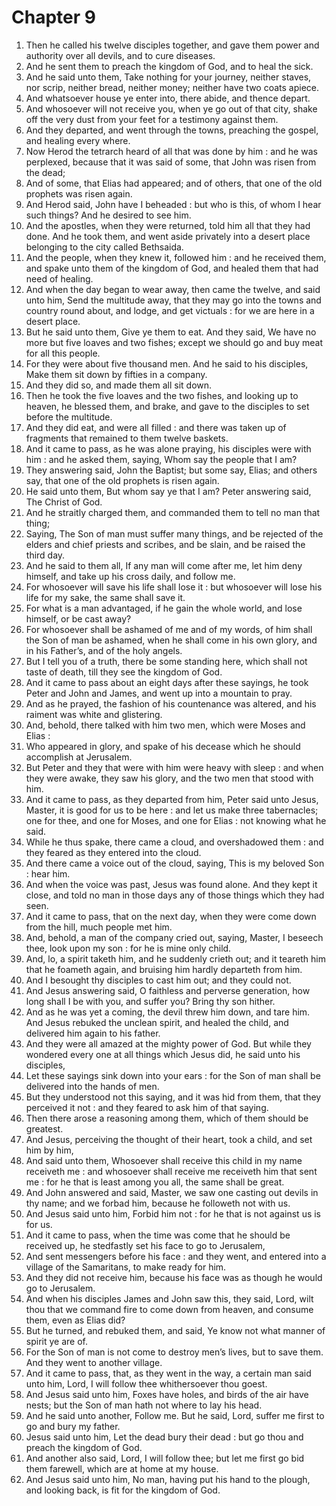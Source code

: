 # Chapter 9

1. Then he called his twelve disciples together, and gave them power and authority over all devils, and to cure diseases.
2. And he sent them to preach the kingdom of God, and to heal the sick.
3. And he said unto them, Take nothing for your journey, neither staves, nor scrip, neither bread, neither money; neither have two coats apiece.
4. And whatsoever house ye enter into, there abide, and thence depart.
5. And whosoever will not receive you, when ye go out of that city, shake off the very dust from your feet for a testimony against them.
6. And they departed, and went through the towns, preaching the gospel, and healing every where.
7. Now Herod the tetrarch heard of all that was done by him : and he was perplexed, because that it was said of some, that John was risen from the dead;
8. And of some, that Elias had appeared; and of others, that one of the old prophets was risen again.
9. And Herod said, John have I beheaded : but who is this, of whom I hear such things? And he desired to see him.
10. And the apostles, when they were returned, told him all that they had done. And he took them, and went aside privately into a desert place belonging to the city called Bethsaida.
11. And the people, when they knew it, followed him : and he received them, and spake unto them of the kingdom of God, and healed them that had need of healing.
12. And when the day began to wear away, then came the twelve, and said unto him, Send the multitude away, that they may go into the towns and country round about, and lodge, and get victuals : for we are here in a desert place.
13. But he said unto them, Give ye them to eat. And they said, We have no more but five loaves and two fishes; except we should go and buy meat for all this people.
14. For they were about five thousand men. And he said to his disciples, Make them sit down by fifties in a company.
15. And they did so, and made them all sit down.
16. Then he took the five loaves and the two fishes, and looking up to heaven, he blessed them, and brake, and gave to the disciples to set before the multitude.
17. And they did eat, and were all filled : and there was taken up of fragments that remained to them twelve baskets.
18. And it came to pass, as he was alone praying, his disciples were with him : and he asked them, saying, Whom say the people that I am?
19. They answering said, John the Baptist; but some say, Elias; and others say, that one of the old prophets is risen again.
20. He said unto them, But whom say ye that I am? Peter answering said, The Christ of God.
21. And he straitly charged them, and commanded them to tell no man that thing;
22. Saying, The Son of man must suffer many things, and be rejected of the elders and chief priests and scribes, and be slain, and be raised the third day.
23. And he said to them all, If any man will come after me, let him deny himself, and take up his cross daily, and follow me.
24. For whosoever will save his life shall lose it : but whosoever will lose his life for my sake, the same shall save it.
25. For what is a man advantaged, if he gain the whole world, and lose himself, or be cast away?
26. For whosoever shall be ashamed of me and of my words, of him shall the Son of man be ashamed, when he shall come in his own glory, and in his Father’s, and of the holy angels.
27. But I tell you of a truth, there be some standing here, which shall not taste of death, till they see the kingdom of God.
28. And it came to pass about an eight days after these sayings, he took Peter and John and James, and went up into a mountain to pray.
29. And as he prayed, the fashion of his countenance was altered, and his raiment was white and glistering.
30. And, behold, there talked with him two men, which were Moses and Elias :
31. Who appeared in glory, and spake of his decease which he should accomplish at Jerusalem.
32. But Peter and they that were with him were heavy with sleep : and when they were awake, they saw his glory, and the two men that stood with him.
33. And it came to pass, as they departed from him, Peter said unto Jesus, Master, it is good for us to be here : and let us make three tabernacles; one for thee, and one for Moses, and one for Elias : not knowing what he said.
34. While he thus spake, there came a cloud, and overshadowed them : and they feared as they entered into the cloud.
35. And there came a voice out of the cloud, saying, This is my beloved Son : hear him.
36. And when the voice was past, Jesus was found alone. And they kept it close, and told no man in those days any of those things which they had seen.
37. And it came to pass, that on the next day, when they were come down from the hill, much people met him.
38. And, behold, a man of the company cried out, saying, Master, I beseech thee, look upon my son : for he is mine only child.
39. And, lo, a spirit taketh him, and he suddenly crieth out; and it teareth him that he foameth again, and bruising him hardly departeth from him.
40. And I besought thy disciples to cast him out; and they could not.
41. And Jesus answering said, O faithless and perverse generation, how long shall I be with you, and suffer you? Bring thy son hither.
42. And as he was yet a coming, the devil threw him down, and tare him. And Jesus rebuked the unclean spirit, and healed the child, and delivered him again to his father.
43. And they were all amazed at the mighty power of God. But while they wondered every one at all things which Jesus did, he said unto his disciples,
44. Let these sayings sink down into your ears : for the Son of man shall be delivered into the hands of men.
45. But they understood not this saying, and it was hid from them, that they perceived it not : and they feared to ask him of that saying.
46. Then there arose a reasoning among them, which of them should be greatest.
47. And Jesus, perceiving the thought of their heart, took a child, and set him by him,
48. And said unto them, Whosoever shall receive this child in my name receiveth me : and whosoever shall receive me receiveth him that sent me : for he that is least among you all, the same shall be great.
49. And John answered and said, Master, we saw one casting out devils in thy name; and we forbad him, because he followeth not with us.
50. And Jesus said unto him, Forbid him not : for he that is not against us is for us.
51. And it came to pass, when the time was come that he should be received up, he stedfastly set his face to go to Jerusalem,
52. And sent messengers before his face : and they went, and entered into a village of the Samaritans, to make ready for him.
53. And they did not receive him, because his face was as though he would go to Jerusalem.
54. And when his disciples James and John saw this, they said, Lord, wilt thou that we command fire to come down from heaven, and consume them, even as Elias did?
55. But he turned, and rebuked them, and said, Ye know not what manner of spirit ye are of.
56. For the Son of man is not come to destroy men’s lives, but to save them. And they went to another village.
57. And it came to pass, that, as they went in the way, a certain man said unto him, Lord, I will follow thee whithersoever thou goest.
58. And Jesus said unto him, Foxes have holes, and birds of the air have nests; but the Son of man hath not where to lay his head.
59. And he said unto another, Follow me. But he said, Lord, suffer me first to go and bury my father.
60. Jesus said unto him, Let the dead bury their dead : but go thou and preach the kingdom of God.
61. And another also said, Lord, I will follow thee; but let me first go bid them farewell, which are at home at my house.
62. And Jesus said unto him, No man, having put his hand to the plough, and looking back, is fit for the kingdom of God.

